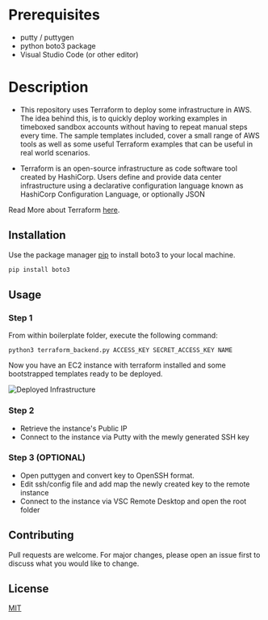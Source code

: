 # Prerequisites

- putty / puttygen
- python boto3 package
- Visual Studio Code (or other editor)

# Description

- This repository uses Terraform to deploy some infrastructure in AWS. The idea behind this, is to quickly deploy working examples in timeboxed sandbox accounts without having to repeat manual steps every time. The sample templates included, cover a small range of AWS tools as well as some useful Terraform examples that can be useful in real world scenarios.

- Terraform is an open-source infrastructure as code software tool created by HashiCorp. Users define and provide data center infrastructure using a declarative configuration language known as HashiCorp Configuration Language, or optionally JSON

Read More about Terraform [here](https://www.terraform.io/).

## Installation

Use the package manager [pip](https://pip.pypa.io/en/stable/) to install boto3 to your local machine.

```bash
pip install boto3
```

## Usage

### Step 1

From within boilerplate folder, execute the following command:

```python3 terraform_backend.py ACCESS_KEY SECRET_ACCESS_KEY NAME```

Now you have an EC2 instance with terraform installed and some bootstrapped templates ready to be deployed.

![Deployed Infrastructure](images/1_sYfCr4Jlo_6nDmgclWjxVg.png?raw=true "Terraform Backend")

### Step 2

- Retrieve the instance's Public IP
- Connect to the instance via Putty with the mewly generated SSH key

### Step 3 (OPTIONAL)

- Open puttygen and convert key to OpenSSH format.
- Edit ssh/config file and add map the newly created key to the remote instance
- Connect to the instance via VSC Remote Desktop and open the root folder

## Contributing

Pull requests are welcome. For major changes, please open an issue first to discuss what you would like to change.

## License
[MIT](https://choosealicense.com/licenses/mit/)